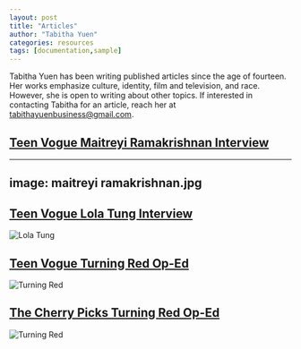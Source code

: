 ```yaml
---
layout: post
title: "Articles"
author: "Tabitha Yuen"
categories: resources
tags: [documentation,sample]
---
```


Tabitha Yuen has been writing published articles since the age of fourteen. Her works emphasize culture, identity, film and television, and race. However, she is open to writing about other topics. If interested in contacting Tabitha for an article, reach her at tabithayuenbusiness@gmail.com.

## [Teen Vogue Maitreyi Ramakrishnan Interview](https://www.teenvogue.com/story/never-have-i-ever-season-3-maitreyi-ramakrishnan-interview)

---
image: maitreyi ramakrishnan.jpg
---

## [Teen Vogue Lola Tung Interview](https://www.teenvogue.com/story/the-summer-i-turned-pretty-star-lola-tung-on-self-love-asian-representation-and-taylor-swift)

<img src="(https://images.app.goo.gl/q67BiX3pKMWyHsSw6)" alt="Lola Tung">


## [Teen Vogue Turning Red Op-Ed](https://www.teenvogue.com/story/turning-red-made-me-feel-understood-as-a-chinese-american-teen)

<img src="(https://images.app.goo.gl/W7QWKSSjTqJM4nR98)" alt="Turning Red">


## [The Cherry Picks Turning Red Op-Ed](https://www.thecherrypicks.com/stories/turning-red-teenage-girl/)


<img src="(https://images.app.goo.gl/Wwvwh2Pd9pL4H5Bb9)" alt="Turning Red">
